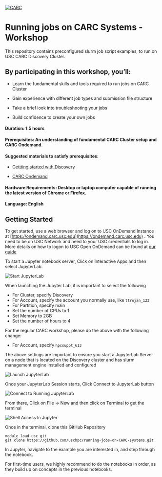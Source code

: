 [![CARC](./images/carc-logo.png 'CARC')](https://carc.usc.edu)
# Running jobs on CARC Systems - Workshop

This repository contains preconfigured slurm job script examples, to run on USC CARC Discovery Cluster. 

## By participating in this workshop, you’ll:

* Learn the fundamental skills and tools required to run jobs on CARC Cluster

* Gain experience with different job types and submission file structure

* Take a brief look into troubleshooting your jobs

* Build confidence to create your own jobs

#### Duration: 1.5 hours
#### Prerequisites: An understanding of fundamental CARC Cluster setup and CARC Ondemand.
#### Suggested materials to satisfy prerequisites:
* [Gettting started with Discovery](https://www.carc.usc.edu/user-information/user-guides/hpc-basics/getting-started-discovery)

* [CARC Ondemand](https://www.carc.usc.edu/user-information/user-guides/hpc-basics/getting-started-ondemand)


#### Hardware Requirements: Desktop or laptop computer capable of running the latest version of Chrome or Firefox. 

#### Language: English

## Getting Started
To get started, use a web browser and log on to USC OnDemand Instance at [https://ondemand.carc.usc.edu](https://ondemand.carc.usc.edu) . You need to be on USC Network and need to your USC credentials to log in. More details on how to logon to USC Open OnDemand can be found at [our guide](https://www.carc.usc.edu/user-information/user-guides/hpc-basics/getting-started-ondemand)

To start a Jupyter notebook server, Click on Interactive Apps and then select JupyterLab.

![Start JupyterLab](./images/jupyterlab-start.png)

When launching the Jupyter Lab, it is important to select the following
* For Cluster, specify Discovery
* For Account, specify the account you normally use, like `ttrojan_123`
* For Partition, specify main
* Set the number of CPUs to 1
* Set Memory to 2GB
* Set the number of hours to 4

For the regular CARC workshop, please do the above with the following change:
* For Account, specify `hpcsuppt_613`


The above settings are important to ensure you start a JupyterLab Server on a node that is located on the Discovery cluster and has slurm management engine installed and configured

![Launch JupyterLab](./images/jupyterlab-launching.png)

Once your JupyterLab Session starts, Click Connect to JupyterLab button

![Connect to Running JupyterLab](./images/jupyterlab-running.png)

From there, Click on File -> New and then click on Terminal to get the terminal

![Shell Access In Jupyter](./images/terminal-start.png)

Once in the terminal, clone this GitHub Repository

```
module load usc git
git clone https://github.com/uschpc/running-jobs-on-CARC-systems.git
```

In Jupyter, navigate to the example you are interested in, and step through the notebook. 

For first-time users, we highly recommend to do the notebooks in order, as they build up on concepts in the previous notebooks.

